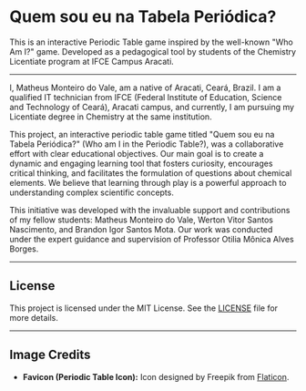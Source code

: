 # Quem sou eu na Tabela Periódica?

This is an interactive Periodic Table game inspired by the well-known "Who Am I?" game. Developed as a pedagogical tool by students of the Chemistry Licentiate program at IFCE Campus Aracati.

---

I, Matheus Monteiro do Vale, am a native of Aracati, Ceará, Brazil. I am a qualified IT technician from IFCE (Federal Institute of Education, Science and Technology of Ceará), Aracati campus, and currently, I am pursuing my Licentiate degree in Chemistry at the same institution.

This project, an interactive periodic table game titled "Quem sou eu na Tabela Periódica?" (Who am I in the Periodic Table?), was a collaborative effort with clear educational objectives. Our main goal is to create a dynamic and engaging learning tool that fosters curiosity, encourages critical thinking, and facilitates the formulation of questions about chemical elements. We believe that learning through play is a powerful approach to understanding complex scientific concepts.

This initiative was developed with the invaluable support and contributions of my fellow students: Matheus Monteiro do Vale, Werton Vitor Santos Nascimento, and Brandon Igor Santos Mota. Our work was conducted under the expert guidance and supervision of Professor Otilia Mônica Alves Borges.

---

## License

This project is licensed under the MIT License. See the [LICENSE](LICENSE) file for more details.

---

## Image Credits

* **Favicon (Periodic Table Icon):** Icon designed by Freepik from [Flaticon](https://www.flaticon.com/).

